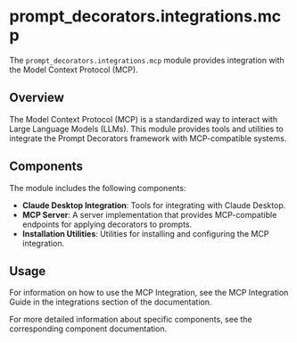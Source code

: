 # prompt_decorators.integrations.mcp

The `prompt_decorators.integrations.mcp` module provides integration with the Model Context Protocol (MCP).

## Overview

The Model Context Protocol (MCP) is a standardized way to interact with Large Language Models (LLMs). This module provides tools and utilities to integrate the Prompt Decorators framework with MCP-compatible systems.

## Components

The module includes the following components:

- **Claude Desktop Integration**: Tools for integrating with Claude Desktop.
- **MCP Server**: A server implementation that provides MCP-compatible endpoints for applying decorators to prompts.
- **Installation Utilities**: Utilities for installing and configuring the MCP integration.

## Usage

For information on how to use the MCP Integration, see the MCP Integration Guide in the integrations section of the documentation.

For more detailed information about specific components, see the corresponding component documentation.
